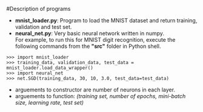 #Description of programs
- <b>mnist_loader.py</b>: Program to load the MNIST dataset and return training, validation and test set.
- <b>neural_net.py</b>: Very basic neural network written in numpy.
<br>For example, to run this for MNIST digit recognition, execute the following commands from the **"src"** folder in Python shell.
```
>>> import mnist_loader
>>> training_data, validation_data, test_data = mnist_loader.load_data_wrapper()
>>> import neural_net
>>> net.SGD(training_data, 30, 10, 3.0, test_data=test_data)
```
* arguements to constructor are number of neurons in each layer.
* arguements to function:<i> (training set, number of epochs, mini-batch size, learning rate, test set)</i>
